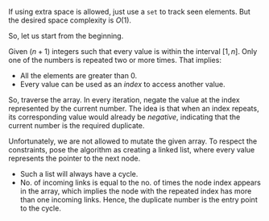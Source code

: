 If using extra space is allowed, just use a `set` to track seen elements. But the desired space complexity is $O(1)$. 

So, let us start from the beginning.

Given $(n + 1)$ integers such that every value is within the interval $[1, n]$. Only one of the numbers is repeated two or more times. That implies:

* All the elements are greater than 0.
* Every value can be used as an _index_ to access another value.

So, traverse the array. In every iteration, negate the value at the index represented by the current number. The idea is that when an index repeats, its corresponding value would already be _negative_, indicating that the current number is the required duplicate.

Unfortunately, we are not allowed to mutate the given array. To respect the constraints, pose the algorithm as creating a linked list, where every value represents the pointer to the next node. 

* Such a list will always have a cycle.
* No. of incoming links is equal to the no. of times the node index appears in the array, which implies the node with the repeated index has more than one incoming links. Hence, the duplicate number is the entry point to the cycle.